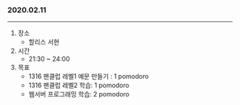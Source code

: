 ### 2020.02.11
---

1. 장소
    - 할리스 서현
2. 시간
    - 21:30 ~ 24:00
3. 목표
    - 1316 팬클럽 레벨1 예문 만들기 : 1 pomodoro
    - 1316 팬클럽 레벨2 학습: 1 pomodoro
    - 웹서버 프로그래밍 학습: 2 pomodoro
    
